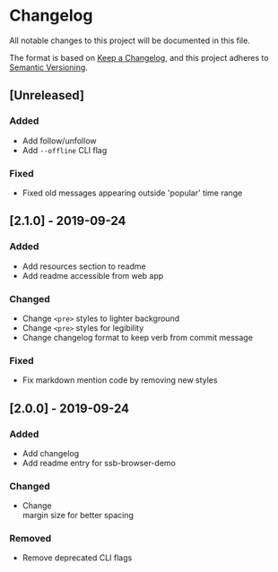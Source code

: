 # Changelog

All notable changes to this project will be documented in this file.

The format is based on [Keep a Changelog](https://keepachangelog.com/en/1.0.0/),
and this project adheres to [Semantic Versioning](https://semver.org/spec/v2.0.0.html).

<!--
## [Unreleased]

### Added
### Changed
### Deprecated
### Removed
### Fixed
### Security
-->

## [Unreleased]

### Added

- Add follow/unfollow
- Add `--offline` CLI flag

### Fixed

- Fixed old messages appearing outside 'popular' time range

## [2.1.0] - 2019-09-24

### Added

- Add resources section to readme
- Add readme accessible from web app

### Changed

- Change `<pre>` styles to lighter background
- Change `<pre>` styles for legibility
- Change changelog format to keep verb from commit message

### Fixed

- Fix markdown mention code by removing new styles

## [2.0.0] - 2019-09-24

### Added

- Add changelog
- Add readme entry for ssb-browser-demo

### Changed

- Change <nav> margin size for better spacing

### Removed

- Remove deprecated CLI flags
